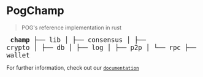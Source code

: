 # PogChamp
> POG's reference implementation in rust

<big><pre>
**champ**
  ├── lib
  │   ├── consensus
  │   ├── crypto
  │   ├── db
  │   ├── log
  │   ├── p2p
  │   └── rpc
  ├── node
  └── wallet</pre></big>

For further information, check out our [`documentation`](https://pog.network/champ)